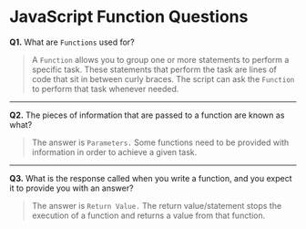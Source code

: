 # JavaScript Function Questions

**Q1.** What are `Functions` used for?

> A `Function` allows you to group one or more statements to perform a specific task. These statements that perform the task are lines of code that sit in between curly braces. The script can ask the `Function` to perform that task whenever needed.

---

**Q2.** The pieces of information that are passed to a function are known as what?

> The answer is `Parameters.` Some functions need to be provided with information in order to achieve a given task.

---

**Q3.** What is the response called when you write a function, and you expect it to provide you with an answer?

> The answer is `Return Value.` The return value/statement stops the execution of a function and returns a value from that function. 